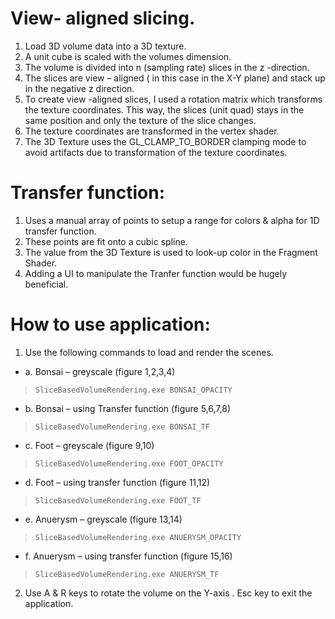 # View- aligned slicing. 
1. Load 3D volume data into a 3D texture.
2.	A unit cube is scaled with the volumes dimension.
3.	The volume is divided into n (sampling rate) slices in the z -direction.
4.	The slices are view – aligned ( in this case in the X-Y plane) and stack up in the negative z direction.
5.	To create view -aligned slices, I used a rotation matrix which transforms the texture coordinates. This way, the slices (unit quad) stays in the same position and only the texture of the slice changes.
6.	The texture coordinates are transformed in the vertex shader.
7.	The 3D Texture uses the GL_CLAMP_TO_BORDER clamping mode to avoid artifacts due to transformation of the texture coordinates.

# Transfer function:
  1.	Uses a manual array of points to setup a range for colors & alpha for 1D transfer function. 
  2.	These points are fit onto a cubic spline. 
  3.	The value from the 3D Texture is used to look-up color in the Fragment Shader.
  4.	Adding a UI to manipulate the Tranfer function would be hugely beneficial. 

# How to use application:  
  1. Use the following commands to load and render the scenes.
  * a. Bonsai – greyscale (figure 1,2,3,4)
  > `SliceBasedVolumeRendering.exe BONSAI_OPACITY`
  
  * b. Bonsai – using Transfer function (figure 5,6,7,8)
  > `SliceBasedVolumeRendering.exe BONSAI_TF`
  * c. Foot – greyscale (figure 9,10)
  > `SliceBasedVolumeRendering.exe FOOT_OPACITY`
  * d. Foot – using transfer function (figure 11,12)
  > `SliceBasedVolumeRendering.exe FOOT_TF`
  * e. Anuerysm – greyscale (figure 13,14)
  > `SliceBasedVolumeRendering.exe ANUERYSM_OPACITY`
  * f. Anuerysm – using transfer function (figure 15,16)
  > `SliceBasedVolumeRendering.exe ANUERYSM_TF`
 
 2. Use A & R keys to rotate the volume on the Y-axis . Esc key to exit the application. 


